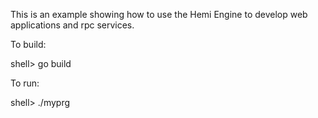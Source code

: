 This is an example showing how to use the Hemi Engine to develop web
applications and rpc services.

To build:

  shell> go build

To run:

  shell> ./myprg
